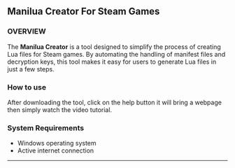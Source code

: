 ## **Manilua Creator For Steam Games**

### **OVERVIEW**
The **Manilua Creator** is a tool designed to simplify the process of creating Lua files for Steam games. By automating the handling of manifest files and decryption keys, this tool makes it easy for users to generate Lua files in just a few steps.

### **How to use**
After downloading the tool, click on the help button it will bring a webpage then simply watch the video tutorial.

### **System Requirements**
- Windows operating system
- Active internet connection
---
